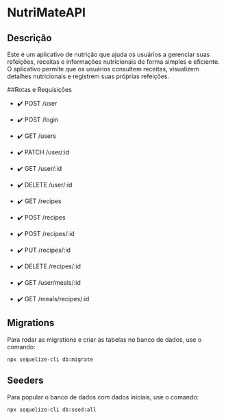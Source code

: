 # NutriMateAPI

## Descrição

Este é um aplicativo de nutrição que ajuda os usuários a gerenciar suas refeições, receitas e informações nutricionais de forma simples e eficiente. O aplicativo permite que os usuários consultem receitas, visualizem detalhes nutricionais e registrem suas próprias refeições.

##Rotas e Requisições

- ✔️ POST /user
- ✔️ POST /login
- ✔️ GET /users
- ✔️ PATCH /user/:id
- ✔️ GET /user/:id
- ✔️ DELETE /user/:id

- ✔️ GET /recipes
- ✔️ POST /recipes
- ✔️ POST /recipes/:id
- ✔️ PUT /recipes/:id
- ✔️ DELETE /recipes/:id

- ✔️ GET /user/meals/:id
- ✔️ GET /meals/recipes/:id

## Migrations

Para rodar as migrations e criar as tabelas no banco de dados, use o comando:

`npx sequelize-cli db:migrate`

## Seeders

Para popular o banco de dados com dados iniciais, use o comando:

`npx sequelize-cli db:seed:all`
